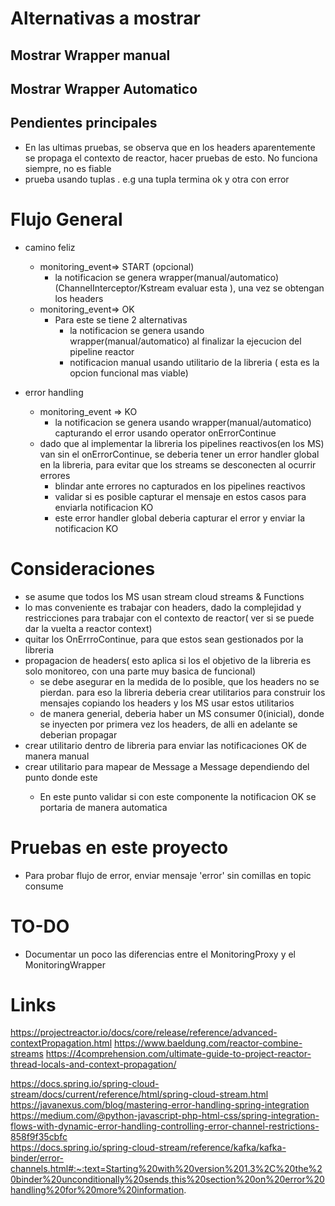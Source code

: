 # Alternativas a mostrar
## Mostrar Wrapper manual
## Mostrar Wrapper Automatico


## Pendientes principales
- En las ultimas pruebas, se observa que en los headers aparentemente se propaga el contexto de reactor, hacer pruebas de esto. No funciona siempre, no es fiable
- prueba usando  tuplas . e.g una tupla termina ok y otra con error


# Flujo General
- camino feliz
    - monitoring_event=> START (opcional)
        - la notificacion se genera wrapper(manual/automatico) (ChannelInterceptor/Kstream evaluar esta ), una vez se obtengan los headers
    - monitoring_event=> OK
      - Para este se tiene 2 alternativas
          - la notificacion se genera usando wrapper(manual/automatico) al finalizar la ejecucion del pipeline reactor
          - notificacion manual usando utilitario de la libreria ( esta es la opcion funcional mas viable)

- error handling
    - monitoring_event => KO
        - la notificacion se genera usando wrapper(manual/automatico) capturando el error usando operator onErrorContinue
    - dado que al implementar la libreria los pipelines reactivos(en los MS) van sin el onErrorContinue, se deberia tener un error handler global en la libreria, para evitar que los streams se desconecten al ocurrir errores
        - blindar ante errores no capturados en los pipelines reactivos
        - validar si es posible capturar el mensaje en estos casos para enviarla notificacion KO
        - este error handler global deberia capturar el error y enviar la notificacion KO
         

# Consideraciones
- se asume que todos los MS usan stream cloud streams & Functions
- lo mas conveniente es trabajar con headers, dado la complejidad y restricciones para trabajar con el contexto de reactor( ver si se puede dar la vuelta a reactor context)
- quitar los OnErrroContinue, para que estos sean gestionados por la libreria
- propagacion de headers( esto aplica si los el objetivo de la libreria es solo monitoreo, con una parte muy basica de funcional)
    - se debe asegurar en la medida de lo posible, que los headers no  se pierdan. para eso la libreria deberia crear utilitarios para construir los mensajes copiando los headers y los MS usar estos utilitarios 
    - de manera generial, deberia haber un MS consumer 0(inicial), donde se inyecten por primera vez los headers, de alli en adelante se deberian propagar
- crear utilitario dentro de libreria para enviar las notificaciones OK  de manera manual
- crear utilitario para mapear de Message<T> a Message<MonitorEvent> dependiendo del punto donde este
  - En este punto validar si con este componente la notificacion OK se portaria de manera automatica

# Pruebas en este proyecto
- Para probar flujo de error, enviar mensaje 'error' sin comillas en topic consume


# TO-DO
- Documentar un poco las diferencias entre el MonitoringProxy y el MonitoringWrapper

# Links
https://projectreactor.io/docs/core/release/reference/advanced-contextPropagation.html
https://www.baeldung.com/reactor-combine-streams
https://4comprehension.com/ultimate-guide-to-project-reactor-thread-locals-and-context-propagation/


https://docs.spring.io/spring-cloud-stream/docs/current/reference/html/spring-cloud-stream.html
https://javanexus.com/blog/mastering-error-handling-spring-integration
https://medium.com/@python-javascript-php-html-css/spring-integration-flows-with-dynamic-error-handling-controlling-error-channel-restrictions-858f9f35cbfc  
https://docs.spring.io/spring-cloud-stream/reference/kafka/kafka-binder/error-channels.html#:~:text=Starting%20with%20version%201.3%2C%20the%20binder%20unconditionally%20sends,this%20section%20on%20error%20handling%20for%20more%20information.


